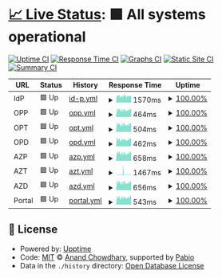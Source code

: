# [📈 Live Status](https://zateckar.github.io/status): <!--live status--> **🟩 All systems operational**

[![Uptime CI](https://github.com/zateckar/status/workflows/Uptime%20CI/badge.svg)](https://github.com/zateckar/status/actions?query=workflow%3A%22Uptime+CI%22)
[![Response Time CI](https://github.com/zateckar/status/workflows/Response%20Time%20CI/badge.svg)](https://github.com/zateckar/status/actions?query=workflow%3A%22Response+Time+CI%22)
[![Graphs CI](https://github.com/zateckar/status/workflows/Graphs%20CI/badge.svg)](https://github.com/zateckar/status/actions?query=workflow%3A%22Graphs+CI%22)
[![Static Site CI](https://github.com/zateckar/status/workflows/Static%20Site%20CI/badge.svg)](https://github.com/zateckar/status/actions?query=workflow%3A%22Static+Site+CI%22)
[![Summary CI](https://github.com/zateckar/status/workflows/Summary%20CI/badge.svg)](https://github.com/zateckar/status/actions?query=workflow%3A%22Summary+CI%22)

<!--start: status pages-->
<!-- This summary is generated by Upptime (https://github.com/upptime/upptime) -->
<!-- Do not edit this manually, your changes will be overwritten -->
<!-- prettier-ignore -->
| URL | Status | History | Response Time | Uptime |
| --- | ------ | ------- | ------------- | ------ |
| <img alt="" src="https://cdn0.iconfinder.com/data/icons/digital-identity-user/100/server_storage_identity_digital_user_electronic_document-64.png" height="13"> IdP | 🟩 Up | [id-p.yml](https://github.com/zateckar/status/commits/HEAD/history/id-p.yml) | <details><summary><img alt="Response time graph" src="./graphs/id-p/response-time-week.png" height="20"> 1570ms</summary><br><a href="https://zateckar.github.io/status/history/id-p"><img alt="Response time 1501" src="https://img.shields.io/endpoint?url=https%3A%2F%2Fraw.githubusercontent.com%2Fzateckar%2Fstatus%2FHEAD%2Fapi%2Fid-p%2Fresponse-time.json"></a><br><a href="https://zateckar.github.io/status/history/id-p"><img alt="24-hour response time 1591" src="https://img.shields.io/endpoint?url=https%3A%2F%2Fraw.githubusercontent.com%2Fzateckar%2Fstatus%2FHEAD%2Fapi%2Fid-p%2Fresponse-time-day.json"></a><br><a href="https://zateckar.github.io/status/history/id-p"><img alt="7-day response time 1570" src="https://img.shields.io/endpoint?url=https%3A%2F%2Fraw.githubusercontent.com%2Fzateckar%2Fstatus%2FHEAD%2Fapi%2Fid-p%2Fresponse-time-week.json"></a><br><a href="https://zateckar.github.io/status/history/id-p"><img alt="30-day response time 1618" src="https://img.shields.io/endpoint?url=https%3A%2F%2Fraw.githubusercontent.com%2Fzateckar%2Fstatus%2FHEAD%2Fapi%2Fid-p%2Fresponse-time-month.json"></a><br><a href="https://zateckar.github.io/status/history/id-p"><img alt="1-year response time 1501" src="https://img.shields.io/endpoint?url=https%3A%2F%2Fraw.githubusercontent.com%2Fzateckar%2Fstatus%2FHEAD%2Fapi%2Fid-p%2Fresponse-time-year.json"></a></details> | <details><summary><a href="https://zateckar.github.io/status/history/id-p">100.00%</a></summary><a href="https://zateckar.github.io/status/history/id-p"><img alt="All-time uptime 96.53%" src="https://img.shields.io/endpoint?url=https%3A%2F%2Fraw.githubusercontent.com%2Fzateckar%2Fstatus%2FHEAD%2Fapi%2Fid-p%2Fuptime.json"></a><br><a href="https://zateckar.github.io/status/history/id-p"><img alt="24-hour uptime 100.00%" src="https://img.shields.io/endpoint?url=https%3A%2F%2Fraw.githubusercontent.com%2Fzateckar%2Fstatus%2FHEAD%2Fapi%2Fid-p%2Fuptime-day.json"></a><br><a href="https://zateckar.github.io/status/history/id-p"><img alt="7-day uptime 100.00%" src="https://img.shields.io/endpoint?url=https%3A%2F%2Fraw.githubusercontent.com%2Fzateckar%2Fstatus%2FHEAD%2Fapi%2Fid-p%2Fuptime-week.json"></a><br><a href="https://zateckar.github.io/status/history/id-p"><img alt="30-day uptime 100.00%" src="https://img.shields.io/endpoint?url=https%3A%2F%2Fraw.githubusercontent.com%2Fzateckar%2Fstatus%2FHEAD%2Fapi%2Fid-p%2Fuptime-month.json"></a><br><a href="https://zateckar.github.io/status/history/id-p"><img alt="1-year uptime 96.53%" src="https://img.shields.io/endpoint?url=https%3A%2F%2Fraw.githubusercontent.com%2Fzateckar%2Fstatus%2FHEAD%2Fapi%2Fid-p%2Fuptime-year.json"></a></details>
| <img alt="" src="https://img.icons8.com/?size=100&id=SBEjRDmczSCC&format=png&color=000000" height="13"> OPP | 🟩 Up | [opp.yml](https://github.com/zateckar/status/commits/HEAD/history/opp.yml) | <details><summary><img alt="Response time graph" src="./graphs/opp/response-time-week.png" height="20"> 464ms</summary><br><a href="https://zateckar.github.io/status/history/opp"><img alt="Response time 453" src="https://img.shields.io/endpoint?url=https%3A%2F%2Fraw.githubusercontent.com%2Fzateckar%2Fstatus%2FHEAD%2Fapi%2Fopp%2Fresponse-time.json"></a><br><a href="https://zateckar.github.io/status/history/opp"><img alt="24-hour response time 460" src="https://img.shields.io/endpoint?url=https%3A%2F%2Fraw.githubusercontent.com%2Fzateckar%2Fstatus%2FHEAD%2Fapi%2Fopp%2Fresponse-time-day.json"></a><br><a href="https://zateckar.github.io/status/history/opp"><img alt="7-day response time 464" src="https://img.shields.io/endpoint?url=https%3A%2F%2Fraw.githubusercontent.com%2Fzateckar%2Fstatus%2FHEAD%2Fapi%2Fopp%2Fresponse-time-week.json"></a><br><a href="https://zateckar.github.io/status/history/opp"><img alt="30-day response time 470" src="https://img.shields.io/endpoint?url=https%3A%2F%2Fraw.githubusercontent.com%2Fzateckar%2Fstatus%2FHEAD%2Fapi%2Fopp%2Fresponse-time-month.json"></a><br><a href="https://zateckar.github.io/status/history/opp"><img alt="1-year response time 453" src="https://img.shields.io/endpoint?url=https%3A%2F%2Fraw.githubusercontent.com%2Fzateckar%2Fstatus%2FHEAD%2Fapi%2Fopp%2Fresponse-time-year.json"></a></details> | <details><summary><a href="https://zateckar.github.io/status/history/opp">100.00%</a></summary><a href="https://zateckar.github.io/status/history/opp"><img alt="All-time uptime 99.99%" src="https://img.shields.io/endpoint?url=https%3A%2F%2Fraw.githubusercontent.com%2Fzateckar%2Fstatus%2FHEAD%2Fapi%2Fopp%2Fuptime.json"></a><br><a href="https://zateckar.github.io/status/history/opp"><img alt="24-hour uptime 100.00%" src="https://img.shields.io/endpoint?url=https%3A%2F%2Fraw.githubusercontent.com%2Fzateckar%2Fstatus%2FHEAD%2Fapi%2Fopp%2Fuptime-day.json"></a><br><a href="https://zateckar.github.io/status/history/opp"><img alt="7-day uptime 100.00%" src="https://img.shields.io/endpoint?url=https%3A%2F%2Fraw.githubusercontent.com%2Fzateckar%2Fstatus%2FHEAD%2Fapi%2Fopp%2Fuptime-week.json"></a><br><a href="https://zateckar.github.io/status/history/opp"><img alt="30-day uptime 100.00%" src="https://img.shields.io/endpoint?url=https%3A%2F%2Fraw.githubusercontent.com%2Fzateckar%2Fstatus%2FHEAD%2Fapi%2Fopp%2Fuptime-month.json"></a><br><a href="https://zateckar.github.io/status/history/opp"><img alt="1-year uptime 99.99%" src="https://img.shields.io/endpoint?url=https%3A%2F%2Fraw.githubusercontent.com%2Fzateckar%2Fstatus%2FHEAD%2Fapi%2Fopp%2Fuptime-year.json"></a></details>
| <img alt="" src="https://icons.duckduckgo.com/ip3/null.ico" height="13"> OPT | 🟩 Up | [opt.yml](https://github.com/zateckar/status/commits/HEAD/history/opt.yml) | <details><summary><img alt="Response time graph" src="./graphs/opt/response-time-week.png" height="20"> 504ms</summary><br><a href="https://zateckar.github.io/status/history/opt"><img alt="Response time 496" src="https://img.shields.io/endpoint?url=https%3A%2F%2Fraw.githubusercontent.com%2Fzateckar%2Fstatus%2FHEAD%2Fapi%2Fopt%2Fresponse-time.json"></a><br><a href="https://zateckar.github.io/status/history/opt"><img alt="24-hour response time 552" src="https://img.shields.io/endpoint?url=https%3A%2F%2Fraw.githubusercontent.com%2Fzateckar%2Fstatus%2FHEAD%2Fapi%2Fopt%2Fresponse-time-day.json"></a><br><a href="https://zateckar.github.io/status/history/opt"><img alt="7-day response time 504" src="https://img.shields.io/endpoint?url=https%3A%2F%2Fraw.githubusercontent.com%2Fzateckar%2Fstatus%2FHEAD%2Fapi%2Fopt%2Fresponse-time-week.json"></a><br><a href="https://zateckar.github.io/status/history/opt"><img alt="30-day response time 495" src="https://img.shields.io/endpoint?url=https%3A%2F%2Fraw.githubusercontent.com%2Fzateckar%2Fstatus%2FHEAD%2Fapi%2Fopt%2Fresponse-time-month.json"></a><br><a href="https://zateckar.github.io/status/history/opt"><img alt="1-year response time 496" src="https://img.shields.io/endpoint?url=https%3A%2F%2Fraw.githubusercontent.com%2Fzateckar%2Fstatus%2FHEAD%2Fapi%2Fopt%2Fresponse-time-year.json"></a></details> | <details><summary><a href="https://zateckar.github.io/status/history/opt">100.00%</a></summary><a href="https://zateckar.github.io/status/history/opt"><img alt="All-time uptime 99.49%" src="https://img.shields.io/endpoint?url=https%3A%2F%2Fraw.githubusercontent.com%2Fzateckar%2Fstatus%2FHEAD%2Fapi%2Fopt%2Fuptime.json"></a><br><a href="https://zateckar.github.io/status/history/opt"><img alt="24-hour uptime 100.00%" src="https://img.shields.io/endpoint?url=https%3A%2F%2Fraw.githubusercontent.com%2Fzateckar%2Fstatus%2FHEAD%2Fapi%2Fopt%2Fuptime-day.json"></a><br><a href="https://zateckar.github.io/status/history/opt"><img alt="7-day uptime 100.00%" src="https://img.shields.io/endpoint?url=https%3A%2F%2Fraw.githubusercontent.com%2Fzateckar%2Fstatus%2FHEAD%2Fapi%2Fopt%2Fuptime-week.json"></a><br><a href="https://zateckar.github.io/status/history/opt"><img alt="30-day uptime 100.00%" src="https://img.shields.io/endpoint?url=https%3A%2F%2Fraw.githubusercontent.com%2Fzateckar%2Fstatus%2FHEAD%2Fapi%2Fopt%2Fuptime-month.json"></a><br><a href="https://zateckar.github.io/status/history/opt"><img alt="1-year uptime 99.49%" src="https://img.shields.io/endpoint?url=https%3A%2F%2Fraw.githubusercontent.com%2Fzateckar%2Fstatus%2FHEAD%2Fapi%2Fopt%2Fuptime-year.json"></a></details>
| <img alt="" src="https://icons.duckduckgo.com/ip3/null.ico" height="13"> OPD | 🟩 Up | [opd.yml](https://github.com/zateckar/status/commits/HEAD/history/opd.yml) | <details><summary><img alt="Response time graph" src="./graphs/opd/response-time-week.png" height="20"> 462ms</summary><br><a href="https://zateckar.github.io/status/history/opd"><img alt="Response time 504" src="https://img.shields.io/endpoint?url=https%3A%2F%2Fraw.githubusercontent.com%2Fzateckar%2Fstatus%2FHEAD%2Fapi%2Fopd%2Fresponse-time.json"></a><br><a href="https://zateckar.github.io/status/history/opd"><img alt="24-hour response time 488" src="https://img.shields.io/endpoint?url=https%3A%2F%2Fraw.githubusercontent.com%2Fzateckar%2Fstatus%2FHEAD%2Fapi%2Fopd%2Fresponse-time-day.json"></a><br><a href="https://zateckar.github.io/status/history/opd"><img alt="7-day response time 462" src="https://img.shields.io/endpoint?url=https%3A%2F%2Fraw.githubusercontent.com%2Fzateckar%2Fstatus%2FHEAD%2Fapi%2Fopd%2Fresponse-time-week.json"></a><br><a href="https://zateckar.github.io/status/history/opd"><img alt="30-day response time 471" src="https://img.shields.io/endpoint?url=https%3A%2F%2Fraw.githubusercontent.com%2Fzateckar%2Fstatus%2FHEAD%2Fapi%2Fopd%2Fresponse-time-month.json"></a><br><a href="https://zateckar.github.io/status/history/opd"><img alt="1-year response time 504" src="https://img.shields.io/endpoint?url=https%3A%2F%2Fraw.githubusercontent.com%2Fzateckar%2Fstatus%2FHEAD%2Fapi%2Fopd%2Fresponse-time-year.json"></a></details> | <details><summary><a href="https://zateckar.github.io/status/history/opd">100.00%</a></summary><a href="https://zateckar.github.io/status/history/opd"><img alt="All-time uptime 99.87%" src="https://img.shields.io/endpoint?url=https%3A%2F%2Fraw.githubusercontent.com%2Fzateckar%2Fstatus%2FHEAD%2Fapi%2Fopd%2Fuptime.json"></a><br><a href="https://zateckar.github.io/status/history/opd"><img alt="24-hour uptime 100.00%" src="https://img.shields.io/endpoint?url=https%3A%2F%2Fraw.githubusercontent.com%2Fzateckar%2Fstatus%2FHEAD%2Fapi%2Fopd%2Fuptime-day.json"></a><br><a href="https://zateckar.github.io/status/history/opd"><img alt="7-day uptime 100.00%" src="https://img.shields.io/endpoint?url=https%3A%2F%2Fraw.githubusercontent.com%2Fzateckar%2Fstatus%2FHEAD%2Fapi%2Fopd%2Fuptime-week.json"></a><br><a href="https://zateckar.github.io/status/history/opd"><img alt="30-day uptime 100.00%" src="https://img.shields.io/endpoint?url=https%3A%2F%2Fraw.githubusercontent.com%2Fzateckar%2Fstatus%2FHEAD%2Fapi%2Fopd%2Fuptime-month.json"></a><br><a href="https://zateckar.github.io/status/history/opd"><img alt="1-year uptime 99.87%" src="https://img.shields.io/endpoint?url=https%3A%2F%2Fraw.githubusercontent.com%2Fzateckar%2Fstatus%2FHEAD%2Fapi%2Fopd%2Fuptime-year.json"></a></details>
| <img alt="" src="https://img.icons8.com/?size=100&id=SBEjRDmczSCC&format=png&color=000000" height="13"> AZP | 🟩 Up | [azp.yml](https://github.com/zateckar/status/commits/HEAD/history/azp.yml) | <details><summary><img alt="Response time graph" src="./graphs/azp/response-time-week.png" height="20"> 658ms</summary><br><a href="https://zateckar.github.io/status/history/azp"><img alt="Response time 651" src="https://img.shields.io/endpoint?url=https%3A%2F%2Fraw.githubusercontent.com%2Fzateckar%2Fstatus%2FHEAD%2Fapi%2Fazp%2Fresponse-time.json"></a><br><a href="https://zateckar.github.io/status/history/azp"><img alt="24-hour response time 642" src="https://img.shields.io/endpoint?url=https%3A%2F%2Fraw.githubusercontent.com%2Fzateckar%2Fstatus%2FHEAD%2Fapi%2Fazp%2Fresponse-time-day.json"></a><br><a href="https://zateckar.github.io/status/history/azp"><img alt="7-day response time 658" src="https://img.shields.io/endpoint?url=https%3A%2F%2Fraw.githubusercontent.com%2Fzateckar%2Fstatus%2FHEAD%2Fapi%2Fazp%2Fresponse-time-week.json"></a><br><a href="https://zateckar.github.io/status/history/azp"><img alt="30-day response time 658" src="https://img.shields.io/endpoint?url=https%3A%2F%2Fraw.githubusercontent.com%2Fzateckar%2Fstatus%2FHEAD%2Fapi%2Fazp%2Fresponse-time-month.json"></a><br><a href="https://zateckar.github.io/status/history/azp"><img alt="1-year response time 651" src="https://img.shields.io/endpoint?url=https%3A%2F%2Fraw.githubusercontent.com%2Fzateckar%2Fstatus%2FHEAD%2Fapi%2Fazp%2Fresponse-time-year.json"></a></details> | <details><summary><a href="https://zateckar.github.io/status/history/azp">100.00%</a></summary><a href="https://zateckar.github.io/status/history/azp"><img alt="All-time uptime 100.00%" src="https://img.shields.io/endpoint?url=https%3A%2F%2Fraw.githubusercontent.com%2Fzateckar%2Fstatus%2FHEAD%2Fapi%2Fazp%2Fuptime.json"></a><br><a href="https://zateckar.github.io/status/history/azp"><img alt="24-hour uptime 100.00%" src="https://img.shields.io/endpoint?url=https%3A%2F%2Fraw.githubusercontent.com%2Fzateckar%2Fstatus%2FHEAD%2Fapi%2Fazp%2Fuptime-day.json"></a><br><a href="https://zateckar.github.io/status/history/azp"><img alt="7-day uptime 100.00%" src="https://img.shields.io/endpoint?url=https%3A%2F%2Fraw.githubusercontent.com%2Fzateckar%2Fstatus%2FHEAD%2Fapi%2Fazp%2Fuptime-week.json"></a><br><a href="https://zateckar.github.io/status/history/azp"><img alt="30-day uptime 100.00%" src="https://img.shields.io/endpoint?url=https%3A%2F%2Fraw.githubusercontent.com%2Fzateckar%2Fstatus%2FHEAD%2Fapi%2Fazp%2Fuptime-month.json"></a><br><a href="https://zateckar.github.io/status/history/azp"><img alt="1-year uptime 100.00%" src="https://img.shields.io/endpoint?url=https%3A%2F%2Fraw.githubusercontent.com%2Fzateckar%2Fstatus%2FHEAD%2Fapi%2Fazp%2Fuptime-year.json"></a></details>
| <img alt="" src="https://icons.duckduckgo.com/ip3/null.ico" height="13"> AZT | 🟩 Up | [azt.yml](https://github.com/zateckar/status/commits/HEAD/history/azt.yml) | <details><summary><img alt="Response time graph" src="./graphs/azt/response-time-week.png" height="20"> 1467ms</summary><br><a href="https://zateckar.github.io/status/history/azt"><img alt="Response time 892" src="https://img.shields.io/endpoint?url=https%3A%2F%2Fraw.githubusercontent.com%2Fzateckar%2Fstatus%2FHEAD%2Fapi%2Fazt%2Fresponse-time.json"></a><br><a href="https://zateckar.github.io/status/history/azt"><img alt="24-hour response time 626" src="https://img.shields.io/endpoint?url=https%3A%2F%2Fraw.githubusercontent.com%2Fzateckar%2Fstatus%2FHEAD%2Fapi%2Fazt%2Fresponse-time-day.json"></a><br><a href="https://zateckar.github.io/status/history/azt"><img alt="7-day response time 1467" src="https://img.shields.io/endpoint?url=https%3A%2F%2Fraw.githubusercontent.com%2Fzateckar%2Fstatus%2FHEAD%2Fapi%2Fazt%2Fresponse-time-week.json"></a><br><a href="https://zateckar.github.io/status/history/azt"><img alt="30-day response time 866" src="https://img.shields.io/endpoint?url=https%3A%2F%2Fraw.githubusercontent.com%2Fzateckar%2Fstatus%2FHEAD%2Fapi%2Fazt%2Fresponse-time-month.json"></a><br><a href="https://zateckar.github.io/status/history/azt"><img alt="1-year response time 892" src="https://img.shields.io/endpoint?url=https%3A%2F%2Fraw.githubusercontent.com%2Fzateckar%2Fstatus%2FHEAD%2Fapi%2Fazt%2Fresponse-time-year.json"></a></details> | <details><summary><a href="https://zateckar.github.io/status/history/azt">100.00%</a></summary><a href="https://zateckar.github.io/status/history/azt"><img alt="All-time uptime 97.26%" src="https://img.shields.io/endpoint?url=https%3A%2F%2Fraw.githubusercontent.com%2Fzateckar%2Fstatus%2FHEAD%2Fapi%2Fazt%2Fuptime.json"></a><br><a href="https://zateckar.github.io/status/history/azt"><img alt="24-hour uptime 100.00%" src="https://img.shields.io/endpoint?url=https%3A%2F%2Fraw.githubusercontent.com%2Fzateckar%2Fstatus%2FHEAD%2Fapi%2Fazt%2Fuptime-day.json"></a><br><a href="https://zateckar.github.io/status/history/azt"><img alt="7-day uptime 100.00%" src="https://img.shields.io/endpoint?url=https%3A%2F%2Fraw.githubusercontent.com%2Fzateckar%2Fstatus%2FHEAD%2Fapi%2Fazt%2Fuptime-week.json"></a><br><a href="https://zateckar.github.io/status/history/azt"><img alt="30-day uptime 99.65%" src="https://img.shields.io/endpoint?url=https%3A%2F%2Fraw.githubusercontent.com%2Fzateckar%2Fstatus%2FHEAD%2Fapi%2Fazt%2Fuptime-month.json"></a><br><a href="https://zateckar.github.io/status/history/azt"><img alt="1-year uptime 97.26%" src="https://img.shields.io/endpoint?url=https%3A%2F%2Fraw.githubusercontent.com%2Fzateckar%2Fstatus%2FHEAD%2Fapi%2Fazt%2Fuptime-year.json"></a></details>
| <img alt="" src="https://icons.duckduckgo.com/ip3/null.ico" height="13"> AZD | 🟩 Up | [azd.yml](https://github.com/zateckar/status/commits/HEAD/history/azd.yml) | <details><summary><img alt="Response time graph" src="./graphs/azd/response-time-week.png" height="20"> 656ms</summary><br><a href="https://zateckar.github.io/status/history/azd"><img alt="Response time 649" src="https://img.shields.io/endpoint?url=https%3A%2F%2Fraw.githubusercontent.com%2Fzateckar%2Fstatus%2FHEAD%2Fapi%2Fazd%2Fresponse-time.json"></a><br><a href="https://zateckar.github.io/status/history/azd"><img alt="24-hour response time 650" src="https://img.shields.io/endpoint?url=https%3A%2F%2Fraw.githubusercontent.com%2Fzateckar%2Fstatus%2FHEAD%2Fapi%2Fazd%2Fresponse-time-day.json"></a><br><a href="https://zateckar.github.io/status/history/azd"><img alt="7-day response time 656" src="https://img.shields.io/endpoint?url=https%3A%2F%2Fraw.githubusercontent.com%2Fzateckar%2Fstatus%2FHEAD%2Fapi%2Fazd%2Fresponse-time-week.json"></a><br><a href="https://zateckar.github.io/status/history/azd"><img alt="30-day response time 654" src="https://img.shields.io/endpoint?url=https%3A%2F%2Fraw.githubusercontent.com%2Fzateckar%2Fstatus%2FHEAD%2Fapi%2Fazd%2Fresponse-time-month.json"></a><br><a href="https://zateckar.github.io/status/history/azd"><img alt="1-year response time 649" src="https://img.shields.io/endpoint?url=https%3A%2F%2Fraw.githubusercontent.com%2Fzateckar%2Fstatus%2FHEAD%2Fapi%2Fazd%2Fresponse-time-year.json"></a></details> | <details><summary><a href="https://zateckar.github.io/status/history/azd">100.00%</a></summary><a href="https://zateckar.github.io/status/history/azd"><img alt="All-time uptime 99.95%" src="https://img.shields.io/endpoint?url=https%3A%2F%2Fraw.githubusercontent.com%2Fzateckar%2Fstatus%2FHEAD%2Fapi%2Fazd%2Fuptime.json"></a><br><a href="https://zateckar.github.io/status/history/azd"><img alt="24-hour uptime 100.00%" src="https://img.shields.io/endpoint?url=https%3A%2F%2Fraw.githubusercontent.com%2Fzateckar%2Fstatus%2FHEAD%2Fapi%2Fazd%2Fuptime-day.json"></a><br><a href="https://zateckar.github.io/status/history/azd"><img alt="7-day uptime 100.00%" src="https://img.shields.io/endpoint?url=https%3A%2F%2Fraw.githubusercontent.com%2Fzateckar%2Fstatus%2FHEAD%2Fapi%2Fazd%2Fuptime-week.json"></a><br><a href="https://zateckar.github.io/status/history/azd"><img alt="30-day uptime 99.94%" src="https://img.shields.io/endpoint?url=https%3A%2F%2Fraw.githubusercontent.com%2Fzateckar%2Fstatus%2FHEAD%2Fapi%2Fazd%2Fuptime-month.json"></a><br><a href="https://zateckar.github.io/status/history/azd"><img alt="1-year uptime 99.95%" src="https://img.shields.io/endpoint?url=https%3A%2F%2Fraw.githubusercontent.com%2Fzateckar%2Fstatus%2FHEAD%2Fapi%2Fazd%2Fuptime-year.json"></a></details>
| <img alt="" src="https://cdn2.iconfinder.com/data/icons/web-development-172/66/32_browser_web_browser_search_engine_internet_browser_internet_service_provider_portal-128.png" height="13"> Portal | 🟩 Up | [portal.yml](https://github.com/zateckar/status/commits/HEAD/history/portal.yml) | <details><summary><img alt="Response time graph" src="./graphs/portal/response-time-week.png" height="20"> 543ms</summary><br><a href="https://zateckar.github.io/status/history/portal"><img alt="Response time 559" src="https://img.shields.io/endpoint?url=https%3A%2F%2Fraw.githubusercontent.com%2Fzateckar%2Fstatus%2FHEAD%2Fapi%2Fportal%2Fresponse-time.json"></a><br><a href="https://zateckar.github.io/status/history/portal"><img alt="24-hour response time 552" src="https://img.shields.io/endpoint?url=https%3A%2F%2Fraw.githubusercontent.com%2Fzateckar%2Fstatus%2FHEAD%2Fapi%2Fportal%2Fresponse-time-day.json"></a><br><a href="https://zateckar.github.io/status/history/portal"><img alt="7-day response time 543" src="https://img.shields.io/endpoint?url=https%3A%2F%2Fraw.githubusercontent.com%2Fzateckar%2Fstatus%2FHEAD%2Fapi%2Fportal%2Fresponse-time-week.json"></a><br><a href="https://zateckar.github.io/status/history/portal"><img alt="30-day response time 552" src="https://img.shields.io/endpoint?url=https%3A%2F%2Fraw.githubusercontent.com%2Fzateckar%2Fstatus%2FHEAD%2Fapi%2Fportal%2Fresponse-time-month.json"></a><br><a href="https://zateckar.github.io/status/history/portal"><img alt="1-year response time 559" src="https://img.shields.io/endpoint?url=https%3A%2F%2Fraw.githubusercontent.com%2Fzateckar%2Fstatus%2FHEAD%2Fapi%2Fportal%2Fresponse-time-year.json"></a></details> | <details><summary><a href="https://zateckar.github.io/status/history/portal">100.00%</a></summary><a href="https://zateckar.github.io/status/history/portal"><img alt="All-time uptime 99.87%" src="https://img.shields.io/endpoint?url=https%3A%2F%2Fraw.githubusercontent.com%2Fzateckar%2Fstatus%2FHEAD%2Fapi%2Fportal%2Fuptime.json"></a><br><a href="https://zateckar.github.io/status/history/portal"><img alt="24-hour uptime 100.00%" src="https://img.shields.io/endpoint?url=https%3A%2F%2Fraw.githubusercontent.com%2Fzateckar%2Fstatus%2FHEAD%2Fapi%2Fportal%2Fuptime-day.json"></a><br><a href="https://zateckar.github.io/status/history/portal"><img alt="7-day uptime 100.00%" src="https://img.shields.io/endpoint?url=https%3A%2F%2Fraw.githubusercontent.com%2Fzateckar%2Fstatus%2FHEAD%2Fapi%2Fportal%2Fuptime-week.json"></a><br><a href="https://zateckar.github.io/status/history/portal"><img alt="30-day uptime 100.00%" src="https://img.shields.io/endpoint?url=https%3A%2F%2Fraw.githubusercontent.com%2Fzateckar%2Fstatus%2FHEAD%2Fapi%2Fportal%2Fuptime-month.json"></a><br><a href="https://zateckar.github.io/status/history/portal"><img alt="1-year uptime 99.87%" src="https://img.shields.io/endpoint?url=https%3A%2F%2Fraw.githubusercontent.com%2Fzateckar%2Fstatus%2FHEAD%2Fapi%2Fportal%2Fuptime-year.json"></a></details>

<!--end: status pages-->

## 📄 License

- Powered by: [Upptime](https://github.com/upptime/upptime)
- Code: [MIT](./LICENSE) © [Anand Chowdhary](https://anandchowdhary.com), supported by [Pabio](https://pabio.com)
- Data in the `./history` directory: [Open Database License](https://opendatacommons.org/licenses/odbl/1-0/)

